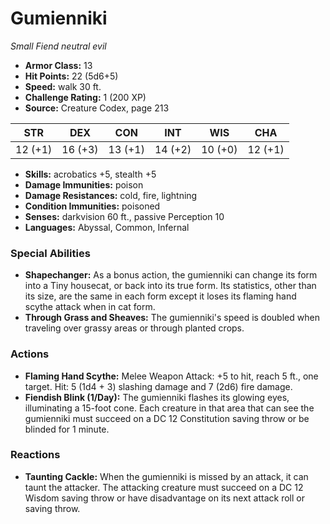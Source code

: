 # Gumienniki

*Small* *Fiend* *neutral evil*

- **Armor Class:** 13
- **Hit Points:** 22 (5d6+5)
- **Speed:** walk 30 ft.
- **Challenge Rating:** 1 (200 XP)
- **Source:** Creature Codex, page 213

| STR | DEX | CON | INT | WIS | CHA |
| --- | --- | --- | --- | --- | --- |
| 12 (+1) | 16 (+3) | 13 (+1) | 14 (+2) | 10 (+0) | 12 (+1) |

- **Skills:** acrobatics +5, stealth +5
- **Damage Immunities:** poison
- **Damage Resistances:** cold, fire, lightning
- **Condition Immunities:** poisoned
- **Senses:** darkvision 60 ft., passive Perception 10
- **Languages:** Abyssal, Common, Infernal

### Special Abilities

- **Shapechanger:** As a bonus action, the gumienniki can change its form into a Tiny housecat, or back into its true form. Its statistics, other than its size, are the same in each form except it loses its flaming hand scythe attack when in cat form.
- **Through Grass and Sheaves:** The gumienniki's speed is doubled when traveling over grassy areas or through planted crops.

### Actions

- **Flaming Hand Scythe:** Melee Weapon Attack: +5 to hit, reach 5 ft., one target. Hit: 5 (1d4 + 3) slashing damage and 7 (2d6) fire damage.
- **Fiendish Blink (1/Day):** The gumienniki flashes its glowing eyes, illuminating a 15-foot cone. Each creature in that area that can see the gumienniki must succeed on a DC 12 Constitution saving throw or be blinded for 1 minute.

### Reactions

- **Taunting Cackle:** When the gumienniki is missed by an attack, it can taunt the attacker. The attacking creature must succeed on a DC 12 Wisdom saving throw or have disadvantage on its next attack roll or saving throw.


